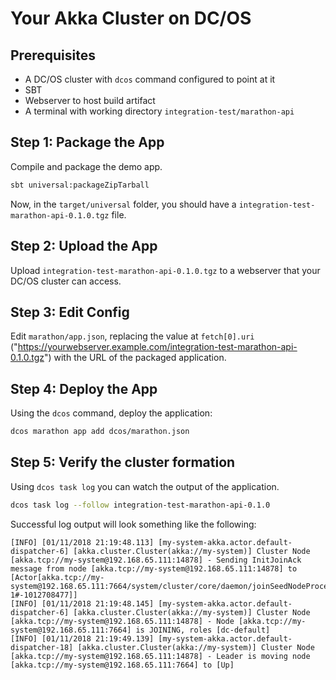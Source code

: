 Your Akka Cluster on DC/OS
==========================

Prerequisites
-------------

* A DC/OS cluster with `dcos` command configured to point at it
* SBT
* Webserver to host build artifact
* A terminal with working directory `integration-test/marathon-api`

Step 1: Package the App
-----------------------

Compile and package the demo app.

```bash
sbt universal:packageZipTarball
```

Now, in the `target/universal` folder, you should have a
`integration-test-marathon-api-0.1.0.tgz` file.

Step 2: Upload the App
----------------------

Upload `integration-test-marathon-api-0.1.0.tgz` to a webserver that your DC/OS cluster can access.


Step 3: Edit Config
-------------------

Edit `marathon/app.json`, replacing the value at `fetch[0].uri` ("https://yourwebserver.example.com/integration-test-marathon-api-0.1.0.tgz")
with the URL of the packaged application.

Step 4: Deploy the App
----------------------

Using the `dcos` command, deploy the application:

```bash
dcos marathon app add dcos/marathon.json
```

Step 5: Verify the cluster formation
------------------------------------

Using `dcos task log` you can watch the output of the application.

```bash
dcos task log --follow integration-test-marathon-api-0.1.0
```

Successful log output will look something like the following:

```
[INFO] [01/11/2018 21:19:48.113] [my-system-akka.actor.default-dispatcher-6] [akka.cluster.Cluster(akka://my-system)] Cluster Node [akka.tcp://my-system@192.168.65.111:14878] - Sending InitJoinAck message from node [akka.tcp://my-system@192.168.65.111:14878] to [Actor[akka.tcp://my-system@192.168.65.111:7664/system/cluster/core/daemon/joinSeedNodeProcess-1#-1012708477]]
[INFO] [01/11/2018 21:19:48.145] [my-system-akka.actor.default-dispatcher-6] [akka.cluster.Cluster(akka://my-system)] Cluster Node [akka.tcp://my-system@192.168.65.111:14878] - Node [akka.tcp://my-system@192.168.65.111:7664] is JOINING, roles [dc-default]
[INFO] [01/11/2018 21:19:49.139] [my-system-akka.actor.default-dispatcher-18] [akka.cluster.Cluster(akka://my-system)] Cluster Node [akka.tcp://my-system@192.168.65.111:14878] - Leader is moving node [akka.tcp://my-system@192.168.65.111:7664] to [Up]
```
